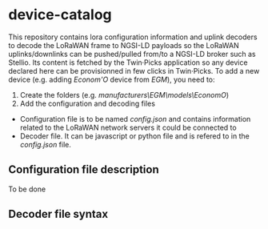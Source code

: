 # device-catalog
This repository contains lora configuration information and uplink decoders to decode the LoRaWAN frame to NGSI-LD payloads so the LoRaWAN uplinks/downlinks can be pushed/pulled from/to a NGSI-LD broker such as Stellio.
Its content is fetched by the Twin·Picks application so any device declared here can be provisionned in few clicks in Twin·Picks.
To add a new device (e.g. adding *Econom'O* device from *EGM*), you need to:
1. Create the folders (e.g. *manufacturers\EGM\models\EconomO*)
2. Add the configuration and decoding files
* Configuration file is to be named *config.json* and contains information related to the LoRaWAN network servers it could be connected to
* Decoder file. It can be javascript or python file and is refered to in the *config.json* file.

## Configuration file description
To be done

## Decoder file syntax
